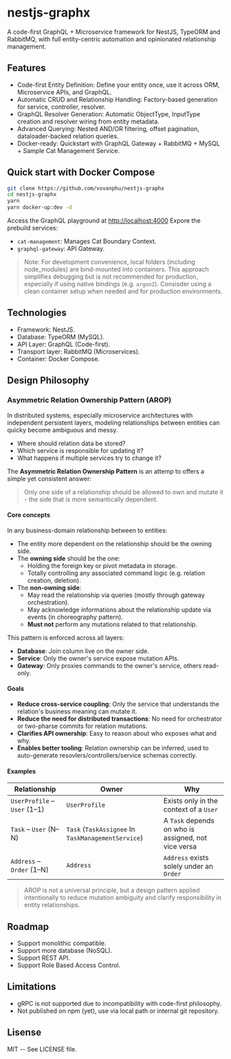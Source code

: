 # nestjs-graphx

A code-first GraphQL + Microservice framework for NestJS, TypeORM and RabbitMQ, with full entity-centric automation and opinionated relationship management.

## Features

- Code-first Entity Definition: Define your entity once, use it across ORM, Microservice APIs, and GraphQL.
- Automatic CRUD and Relationship Handling: Factory-based generation for service, controller, resolver.
- GraphQL Resolver Generation: Automatic ObjectType, InputType creation and resolver wiring from entity metadata.
- Advanced Querying: Nested AND/OR filtering, offset pagination, dataloader-backed relation queries.
- Docker-ready: Quickstart with GraphQL Gateway + RabbitMQ + MySQL + Sample Cat Management Service.

## Quick start with Docker Compose

```bash
git clone https://github.com/vovanphu/nestjs-graphx
cd nestjs-graphx
yarn
yarn docker-up:dev -d
```

Access the GraphQL playground at <http://localhost:4000>
Expore the prebuild services:

- `cat-management`: Manages Cat Boundary Context.
- `graphql-gateway`: API Gateway.

> Note:
> For development convenience, local folders (including node_modules) are bind-mounted into containers.
> This approach simplifies debugging but is not recommended for production, especially if using native bindings (e.g. `argon2`).
> Consisder using a clean container setup when needed and for production environments.

## Technologies

- Framework: NestJS.
- Database: TypeORM (MySQL).
- API Layer: GraphQL (Code-first).
- Transport layer: RabbitMQ (Microservices).
- Container: Docker Compose.

## Design Philosophy

### Asymmetric Relation Ownership Pattern (AROP)

In distributed systems, especially microservice architectures with independent persistent layers, modeling relationships between entities can quicky become ambiguous and messy.

- Where should relation data be stored?
- Which service is responsible for updating it?
- What happens if multiple services try to change it?

The **Asymmetric Relation Ownership Pattern** is an attemp to offers a simple yet consistent answer:

> Only one side of a relationship should be allowed to own and mutate it - the side that is more semantically dependent.

#### Core concepts

In any business-domain relationship between to entities:

- The entity more dependent on the relationship should be the owning side.
- The **owning side** should be the one:
  - Holding the foreign key or pivot metadata in storage.
  - Totally controlling any associated command logic (e.g. relation creation, deletion).
- The **non-owning side**:
  - May read the relationship via queries (mostly through gateway orchestration).
  - May acknowledge informations about the relationship update via events (in choreography pattern).
  - **Must not** perform any mutations related to that relationship.

This pattern is enforced across all layers:

- **Database**: Join column live on the owner side.
- **Service**: Only the owner's service expose mutation APIs.
- **Gateway**: Only proxies commands to the owner's service, others read-only.

#### Goals

- **Reduce cross-service coupling**: Only the service that understands the relation's business meaning can mutate it.
- **Reduce the need for distributed transactions**: No need for orchestrator or two-pharse commits for relation mutations.
- **Clarifies API ownership**: Easy to reason about who exposes what and why.
- **Enables better tooling**: Relation ownership can be inferred, used to auto-generate resovlers/controllers/service schemas correctly.

#### Examples

| Relationship                  | Owner                                              | Why                                                    |
|-------------------------------|----------------------------------------------------|--------------------------------------------------------|
| `UserProfile` – `User` (1–1)  | `UserProfile`                                      | Exists only in the context of a `User`                 |
| `Task` – `User` (N–N)         | `Task` (`TaskAssignee` In `TaskManagementService`) | A `Task` depends on who is assigned, not vice versa    |
| `Address` – `Order` (1–N)     | `Address`                                          | `Address` exists solely under an `Order`               |

> AROP is not a universal principle, but a design pattern applied intentionally to reduce mutation ambiguity and clarify responsibility in entity relationships.

## Roadmap

- Support monolithic compatible.
- Support more database (NoSQL).
- Support REST API.
- Support Role Based Access Control.

## Limitations

- gRPC is not supported due to incompatibility with code-first philosophy.
- Not published on npm (yet), use via local path or internal git repository.

## Lisense

MIT -- See LICENSE file.
